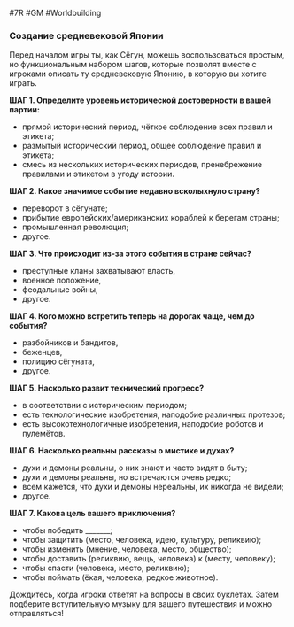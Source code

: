 #7R #GM #Worldbuilding

### Создание средневековой Японии

Перед началом игры ты, как Сёгун, можешь воспользоваться простым, но функциональным набором шагов, которые позволят вместе с игроками описать ту средневековую Японию, в которую вы хотите играть. 

**ШАГ 1. Определите уровень исторической достоверности в вашей партии:** 
- прямой исторический период, чёткое соблюдение всех правил и этикета; 
- размытый исторический период, общее соблюдение правил и этикета; 
- смесь из нескольких исторических периодов, пренебрежение правилами и этикетом в угоду истории. 

**ШАГ 2. Какое значимое событие недавно всколыхнуло страну?** 
- переворот в сёгунате; 
- прибытие европейских/американских кораблей к берегам страны; 
- промышленная революция; 
- другое.

**ШАГ 3. Что происходит из-за этого события в стране сейчас?** 
- преступные кланы захватывают власть, 
- военное положение, 
- феодальные войны, 
- другое. 
 
**ШАГ 4. Кого можно встретить теперь на дорогах чаще, чем до события?** 
- разбойников и бандитов, 
- беженцев, 
- полицию сёгуната, 
- другое.

**ШАГ 5. Насколько развит технический прогресс?** 
- в соответствии с историческим периодом; 
- есть технологические изобретения, наподобие различных протезов; 
- есть высокотехнологичные изобретения, наподобие роботов и пулемётов. 
 
**ШАГ 6. Насколько реальны рассказы о мистике и духах?** 
- духи и демоны реальны, о них знают и часто видят в быту; 
- духи и демоны реальны, но встречаются очень редко; 
- всем кажется, что духи и демоны нереальны, их никогда не видели; 
- другое.

**ШАГ 7. Какова цель вашего приключения?** 
- чтобы победить \_\_\_\_\_\_\_; 
- чтобы защитить (место, человека, идею, культуру, реликвию); 
- чтобы изменить (мнение, человека, место, общество); 
- чтобы доставить (реликвию, вещь, человека) к (месту, человеку); 
- чтобы спасти (человека, место, реликвию); 
- чтобы поймать (ёкая, человека, редкое животное). 
 
Дождитесь, когда игроки ответят на вопросы в своих буклетах. Затем подберите вступительную музыку для вашего путешествия и можно отправляться!
